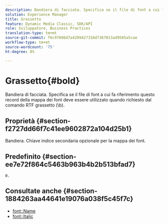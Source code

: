 ```yaml
---
description: Bandiera di facciata. Specifica se il file di font a cui fa riferimento questo record della mappa dei font deve essere utilizzato quando richiesto dal comando RTF grassetto (\b).
solution: Experience Manager
title: Grassetto
feature: Dynamic Media Classic, SDK/API
role: Sviluppatore, Business Practices
translation-type: tm+mt
source-git-commit: f6c97606d7a4209427316d7367013ad9585a5cae
workflow-type: tm+mt
source-wordcount: '75'
ht-degree: 8%

---
```



# Grassetto{#bold}

Bandiera di facciata. Specifica se il file di font a cui fa riferimento questo record della mappa dei font deve essere utilizzato quando richiesto dal comando RTF grassetto (\b).

## Proprietà {#section-f2727dd66f7c41ee9602872a104d25b1}

Bandiera. Chiave indice secondaria opzionale per la mappa dei font.

## Predefinito {#section-ee7e72f864c5463b963b4b2b513bfad7}

`0.`

## Consultate anche {#section-1884263aa44641e19076a038f5c45f7c}

* [font::Name](r-name-font.md#reference_C55889877DC54AABB60734DCDE86EE76)
* [font::Italic](../../../../../is-api/image-catalog/image-serving-api-ref/c-image-catalog-reference/c-font-map-reference/r-italic-font.md#reference-dc04a532b34a41af81b0b9644acfaad6)
